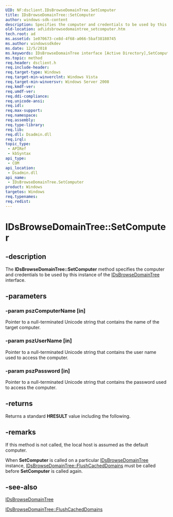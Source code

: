 ```yaml
---
UID: NF:dsclient.IDsBrowseDomainTree.SetComputer
title: IDsBrowseDomainTree::SetComputer
author: windows-sdk-content
description: Specifies the computer and credentials to be used by this instance of the IDsBrowseDomainTree interface.
old-location: ad\idsbrowsedomaintree_setcomputer.htm
tech.root: ad
ms.assetid: 1e070673-ce8d-4f68-a066-5baf38180745
ms.author: windowssdkdev
ms.date: 12/5/2018
ms.keywords: IDsBrowseDomainTree interface [Active Directory],SetComputer method, IDsBrowseDomainTree.SetComputer, IDsBrowseDomainTree::SetComputer, SetComputer, SetComputer method [Active Directory], SetComputer method [Active Directory],IDsBrowseDomainTree interface, _glines_idsbrowsedomaintree_setcomputer, ad.idsbrowsedomaintree__setcomputer, ad.idsbrowsedomaintree_setcomputer, dsclient/IDsBrowseDomainTree::SetComputer
ms.topic: method
req.header: dsclient.h
req.include-header: 
req.target-type: Windows
req.target-min-winverclnt: Windows Vista
req.target-min-winversvr: Windows Server 2008
req.kmdf-ver: 
req.umdf-ver: 
req.ddi-compliance: 
req.unicode-ansi: 
req.idl: 
req.max-support: 
req.namespace: 
req.assembly: 
req.type-library: 
req.lib: 
req.dll: Dsadmin.dll
req.irql: 
topic_type:
 - APIRef
 - kbSyntax
api_type:
 - COM
api_location:
 - Dsadmin.dll
api_name:
 - IDsBrowseDomainTree.SetComputer
product: Windows
targetos: Windows
req.typenames: 
req.redist: 
---
```


# IDsBrowseDomainTree::SetComputer


## -description


The <b>IDsBrowseDomainTree::SetComputer</b> method specifies the computer and credentials to be used by this instance of the <a href="https://msdn.microsoft.com/f50caa34-d29e-4ad1-98b0-ef5c1f5550bf">IDsBrowseDomainTree</a> interface.


## -parameters




### -param pszComputerName [in]

Pointer to a null-terminated Unicode string that contains the name of the target computer.


### -param pszUserName [in]

Pointer to a null-terminated Unicode string that contains the user name used to access the  computer.


### -param pszPassword [in]

Pointer to a null-terminated Unicode string that contains the password used to access the  computer.


## -returns



Returns a standard <b>HRESULT</b> value including the following.




## -remarks



If this method is not called, the local host is assumed as the default computer.

When <b>SetComputer</b> is called on a particular <a href="https://msdn.microsoft.com/f50caa34-d29e-4ad1-98b0-ef5c1f5550bf">IDsBrowseDomainTree</a> instance, <a href="https://msdn.microsoft.com/e6f4dbbb-5e2f-470a-bfc0-5bb6e96c7a6c">IDsBrowseDomainTree::FlushCachedDomains</a> must be called before <b>SetComputer</b> is called again.




## -see-also




<a href="https://msdn.microsoft.com/f50caa34-d29e-4ad1-98b0-ef5c1f5550bf">IDsBrowseDomainTree</a>



<a href="https://msdn.microsoft.com/e6f4dbbb-5e2f-470a-bfc0-5bb6e96c7a6c">IDsBrowseDomainTree::FlushCachedDomains</a>
 

 

